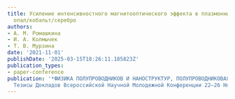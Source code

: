 ```yaml
---
title: Усиление интенсивностного магнитооптического эффекта в плазмонных структурах
  опал/кобальт/серебро
authors:
- А. М. Ромашкина
- И. А. Колмычек
- Т. В. Мурзина
date: '2021-11-01'
publishDate: '2025-03-15T18:26:11.185823Z'
publication_types:
- paper-conference
publication: '*ФИЗИКА ПОЛУПРОВОДНИКОВ И НАНОСТРУКТУР, ПОЛУПРОВОДНИКОВАЯ ОПТО- И НАНОЭЛЕКТРОНИКА.
  Тезисы Докладов Всероссийской Научной Молодежной Конференции 22–26 Ноября 2021 Года*'
---
```


